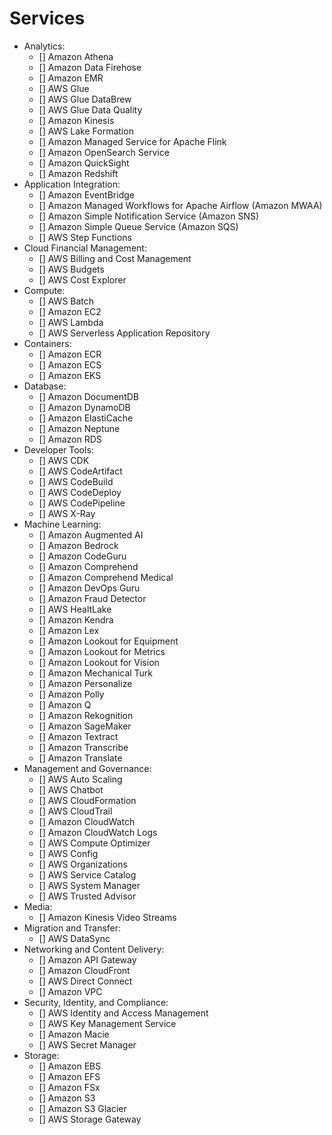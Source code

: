 # Services

* Analytics:
    * [] Amazon Athena
    * [] Amazon Data Firehose
    * [] Amazon EMR
    * [] AWS Glue
    * [] AWS Glue DataBrew
    * [] AWS Glue Data Quality
    * [] Amazon Kinesis
    * [] AWS Lake Formation
    * [] Amazon Managed Service for Apache Flink
    * [] Amazon OpenSearch Service
    * [] Amazon QuickSight
    * [] Amazon Redshift
* Application Integration:
    * [] Amazon EventBridge
    * [] Amazon Managed Workflows for Apache Airflow (Amazon MWAA)
    * [] Amazon Simple Notification Service (Amazon SNS)
    * [] Amazon Simple Queue Service (Amazon SQS)
    * [] AWS Step Functions
* Cloud Financial Management:
    * [] AWS Billing and Cost Management
    * [] AWS Budgets
    * [] AWS Cost Explorer
* Compute:
    * [] AWS Batch
    * [] Amazon EC2
    * [] AWS Lambda
    * [] AWS Serverless Application Repository
* Containers:
    * [] Amazon ECR
    * [] Amazon ECS
    * [] Amazon EKS
* Database:
    * [] Amazon DocumentDB
    * [] Amazon DynamoDB
    * [] Amazon ElastiCache
    * [] Amazon Neptune
    * [] Amazon RDS
* Developer Tools:
    * [] AWS CDK
    * [] AWS CodeArtifact
    * [] AWS CodeBuild
    * [] AWS CodeDeploy
    * [] AWS CodePipeline
    * [] AWS X-Ray
* Machine Learning:
    * [] Amazon Augmented AI
    * [] Amazon Bedrock
    * [] Amazon CodeGuru
    * [] Amazon Comprehend
    * [] Amazon Comprehend Medical
    * [] Amazon DevOps Guru
    * [] Amazon Fraud Detector
    * [] AWS HealtLake
    * [] Amazon Kendra
    * [] Amazon Lex
    * [] Amazon Lookout for Equipment
    * [] Amazon Lookout for Metrics
    * [] Amazon Lookout for Vision
    * [] Amazon Mechanical Turk
    * [] Amazon Personalize
    * [] Amazon Polly
    * [] Amazon Q
    * [] Amazon Rekognition
    * [] Amazon SageMaker
    * [] Amazon Textract
    * [] Amazon Transcribe
    * [] Amazon Translate
* Management and Governance:
    * [] AWS Auto Scaling
    * [] AWS Chatbot
    * [] AWS CloudFormation
    * [] AWS CloudTrail
    * [] Amazon CloudWatch
    * [] Amazon CloudWatch Logs
    * [] AWS Compute Optimizer
    * [] AWS Config
    * [] AWS Organizations
    * [] AWS Service Catalog
    * [] AWS System Manager
    * [] AWS Trusted Advisor
* Media:
    * [] Amazon Kinesis Video Streams
* Migration and Transfer:
    * [] AWS DataSync
* Networking and Content Delivery:
    * [] Amazon API Gateway
    * [] Amazon CloudFront
    * [] AWS Direct Connect
    * [] Amazon VPC
* Security, Identity, and Compliance:
    * [] AWS Identity and Access Management
    * [] AWS Key Management Service
    * [] Amazon Macie
    * [] AWS Secret Manager
* Storage:
    * [] Amazon EBS
    * [] Amazon EFS
    * [] Amazon FSx
    * [] Amazon S3
    * [] Amazon S3 Glacier
    * [] AWS Storage Gateway